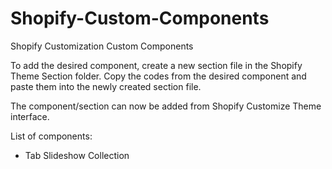 # Shopify-Custom-Components
Shopify Customization Custom Components

To add the desired component, create a new section file in the Shopify Theme Section folder. Copy the codes from the desired component and paste them into the newly created section file. 

The component/section can now be added from Shopify Customize Theme interface.

List of components:
- Tab Slideshow Collection
